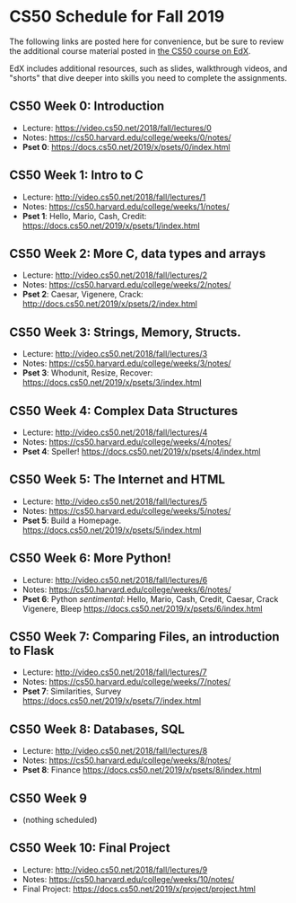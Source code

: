# CS50 Schedule for Fall 2019


The following links are posted here for convenience, but be sure to review the
additional course material posted in [the CS50 course on EdX](https://courses.edx.org/courses/course-v1:HarvardX+CS50+X/course/).

EdX includes additional resources, such as slides, walkthrough videos, and
"shorts" that dive deeper into skills you need to complete the assignments.


## CS50 Week 0: Introduction

- Lecture: https://video.cs50.net/2018/fall/lectures/0
- Notes: https://cs50.harvard.edu/college/weeks/0/notes/
- **Pset 0**: https://docs.cs50.net/2019/x/psets/0/index.html

## CS50 Week 1: Intro to C

- Lecture: http://video.cs50.net/2018/fall/lectures/1
- Notes: https://cs50.harvard.edu/college/weeks/1/notes/
- **Pset 1**: Hello, Mario, Cash, Credit: https://docs.cs50.net/2019/x/psets/1/index.html


## CS50 Week 2: More C, data types and arrays

- Lecture: http://video.cs50.net/2018/fall/lectures/2
- Notes: https://cs50.harvard.edu/college/weeks/2/notes/
- **Pset 2**: Caesar, Vigenere, Crack: http://docs.cs50.net/2019/x/psets/2/index.html


## CS50 Week 3: Strings, Memory, Structs.

- Lecture: http://video.cs50.net/2018/fall/lectures/3
- Notes: https://cs50.harvard.edu/college/weeks/3/notes/
- **Pset 3**: Whodunit, Resize, Recover: https://docs.cs50.net/2019/x/psets/3/index.html

## CS50 Week 4: Complex Data Structures

- Lecture: http://video.cs50.net/2018/fall/lectures/4
- Notes: https://cs50.harvard.edu/college/weeks/4/notes/
- **Pset 4**: Speller! https://docs.cs50.net/2019/x/psets/4/index.html

## CS50 Week 5: The Internet and HTML

- Lecture: http://video.cs50.net/2018/fall/lectures/5
- Notes: https://cs50.harvard.edu/college/weeks/5/notes/
- **Pset 5**: Build a Homepage. https://docs.cs50.net/2019/x/psets/5/index.html

## CS50 Week 6: More Python!

- Lecture: http://video.cs50.net/2018/fall/lectures/6
- Notes: https://cs50.harvard.edu/college/weeks/6/notes/
- **Pset 6**: Python _sentimental_: Hello, Mario, Cash, Credit, Caesar, Crack Vigenere, Bleep https://docs.cs50.net/2019/x/psets/6/index.html

## CS50 Week 7: Comparing Files, an introduction to Flask

- Lecture: http://video.cs50.net/2018/fall/lectures/7
- Notes: https://cs50.harvard.edu/college/weeks/7/notes/
- **Pset 7**: Similarities, Survey https://docs.cs50.net/2019/x/psets/7/index.html

## CS50 Week 8: Databases, SQL

- Lecture: http://video.cs50.net/2018/fall/lectures/8
- Notes: https://cs50.harvard.edu/college/weeks/8/notes/
- **Pset 8**: Finance https://docs.cs50.net/2019/x/psets/8/index.html

## CS50 Week 9

- (nothing scheduled)

## CS50 Week 10: Final Project

- Lecture: http://video.cs50.net/2018/fall/lectures/9
- Notes: https://cs50.harvard.edu/college/weeks/10/notes/
- Final Project: https://docs.cs50.net/2019/x/project/project.html
